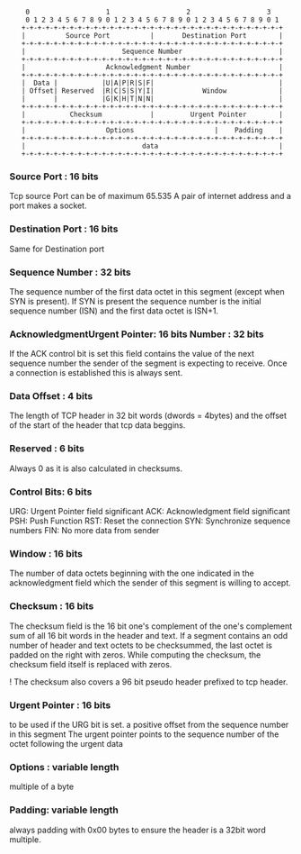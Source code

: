 
```
    0                   1                   2                   3
    0 1 2 3 4 5 6 7 8 9 0 1 2 3 4 5 6 7 8 9 0 1 2 3 4 5 6 7 8 9 0 1
   +-+-+-+-+-+-+-+-+-+-+-+-+-+-+-+-+-+-+-+-+-+-+-+-+-+-+-+-+-+-+-+-+
   |          Source Port          |       Destination Port        |
   +-+-+-+-+-+-+-+-+-+-+-+-+-+-+-+-+-+-+-+-+-+-+-+-+-+-+-+-+-+-+-+-+
   |                        Sequence Number                        |
   +-+-+-+-+-+-+-+-+-+-+-+-+-+-+-+-+-+-+-+-+-+-+-+-+-+-+-+-+-+-+-+-+
   |                    Acknowledgment Number                      |
   +-+-+-+-+-+-+-+-+-+-+-+-+-+-+-+-+-+-+-+-+-+-+-+-+-+-+-+-+-+-+-+-+
   |  Data |           |U|A|P|R|S|F|                               |
   | Offset| Reserved  |R|C|S|S|Y|I|            Window             |
   |       |           |G|K|H|T|N|N|                               |
   +-+-+-+-+-+-+-+-+-+-+-+-+-+-+-+-+-+-+-+-+-+-+-+-+-+-+-+-+-+-+-+-+
   |           Checksum            |         Urgent Pointer        |
   +-+-+-+-+-+-+-+-+-+-+-+-+-+-+-+-+-+-+-+-+-+-+-+-+-+-+-+-+-+-+-+-+
   |                    Options                    |    Padding    |
   +-+-+-+-+-+-+-+-+-+-+-+-+-+-+-+-+-+-+-+-+-+-+-+-+-+-+-+-+-+-+-+-+
   |                             data                              |
   +-+-+-+-+-+-+-+-+-+-+-+-+-+-+-+-+-+-+-+-+-+-+-+-+-+-+-+-+-+-+-+-+

```

###   Source Port :  16 bits

Tcp source Port can be of maximum 65.535
A pair of internet address and a port makes a socket.

###   Destination Port :  16 bits

Same for Destination port

###  Sequence Number :  32 bits

The sequence number of the first data octet in this segment (except
when SYN is present). If SYN is present the sequence number is the
initial sequence number (ISN) and the first data octet is ISN+1.

###   AcknowledgmentUrgent Pointer:  16 bits Number :  32 bits

If the ACK control bit is set this field contains the value of the
next sequence number the sender of the segment is expecting to
receive.  Once a connection is established this is always sent.

###   Data Offset :  4 bits

The length of TCP header in 32 bit words (dwords = 4bytes) and the offset of the start of the header that tcp data beggins.

###  Reserved :  6 bits

Always 0 as it is also calculated in checksums.

###   Control Bits:  6 bits

URG:  Urgent Pointer field significant
ACK:  Acknowledgment field significant
PSH:  Push Function
RST:  Reset the connection
SYN:  Synchronize sequence numbers
FIN:  No more data from sender

### Window : 16 bits

The number of data octets beginning with the one indicated in the acknowledgment field which the 
sender of this segment is willing to accept.

###   Checksum :  16 bits


The checksum field is the 16 bit one's complement of the one's
complement sum of all 16 bit words in the header and text.  If a
segment contains an odd number of header and text octets to be
checksummed, the last octet is padded on the right with zeros.
While computing the checksum, the checksum field itself is replaced with zeros.

! The checksum also covers a 96 bit pseudo header prefixed to tcp header.

### Urgent Pointer : 16 bits

to be used if the URG bit is set.
a positive offset from the sequence number in this segment
The urgent pointer points to the sequence number of the octet following the urgent data

### Options : variable length

multiple of a byte

###   Padding:  variable length

always padding with 0x00 bytes to ensure the header is a 32bit word multiple.

